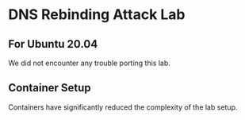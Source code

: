 # DNS Rebinding Attack Lab

## For Ubuntu 20.04

We did not encounter any trouble porting this lab.


## Container Setup

Containers have significantly reduced the complexity of the lab setup.

